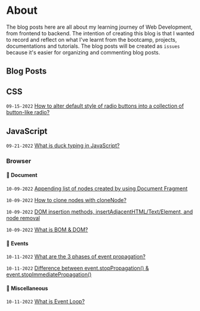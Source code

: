 # About

The blog posts here are all about my learning journey of Web Development, from frontend to backend. The intention of creating this blog is that I wanted to record and reflect on what I've learnt from the bootcamp, projects, documentations and tutorials. The blog posts will be created as `issues` because it's easier for organizing and commenting blog posts.

## Blog Posts

## CSS
`09-15-2022` [How to alter default style of radio buttons into a collection of button-like radio?](https://github.com/billychen0894/blog/issues/2)

## JavaScript
`09-21-2022` [What is duck typing in JavaScript?](https://github.com/billychen0894/blog/issues/3)

### Browser

#### :small_orange_diamond: Document
`10-09-2022` [Appending list of nodes created by using Document Fragment](https://github.com/billychen0894/blog/issues/7)

`10-09-2022` [How to clone nodes with cloneNode?](https://github.com/billychen0894/blog/issues/6)

`10-09-2022` [DOM insertion methods, insertAdjacentHTML/Text/Element, and node removal](https://github.com/billychen0894/blog/issues/5)

`10-09-2022` [What is BOM & DOM?](https://github.com/billychen0894/blog/issues/4)

#### :small_orange_diamond: Events
`10-11-2022` [What are the 3 phases of event propagation?](https://github.com/billychen0894/blog/issues/10)

`10-11-2022` [Difference between event.stopPropagation() & event.stopImmediatePropagation()](https://github.com/billychen0894/blog/issues/11)

#### :small_orange_diamond: Miscellaneous

`10-11-2022` [What is Event Loop?](https://github.com/billychen0894/blog/issues/8)
